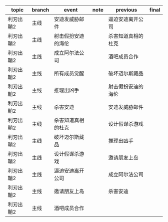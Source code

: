 | topic | branch | event | note | previous | final |
| ----- | ------ | ------| ---- | -------- | ----- |
| 利刃出鞘2 | 主线 | 安迪发威胁邮件 |  | 逼迫安迪离开公司 |  |
| 利刃出鞘2 | 主线 | 射击假扮安迪的海伦 |  | 杀害知道真相的杜克 |  |
| 利刃出鞘2 | 主线 | 成立阿尔法公司 |  | 酒吧成员合作 |  |
| 利刃出鞘2 | 主线 | 所有成员觉醒 |  | 破坏迈尔斯藏品 |  |
| 利刃出鞘2 | 主线 | 推理出凶手 |  | 射击假扮安迪的海伦 |  |
| 利刃出鞘2 | 主线 | 杀害安迪 |  | 安迪发威胁邮件 |  |
| 利刃出鞘2 | 主线 | 杀害知道真相的杜克 |  | 设计假谋杀游戏 |  |
| 利刃出鞘2 | 主线 | 破坏迈尔斯藏品 |  | 推理出凶手 |  |
| 利刃出鞘2 | 主线 | 设计假谋杀游戏 |  | 邀请朋友上岛 |  |
| 利刃出鞘2 | 主线 | 逼迫安迪离开公司 |  | 成立阿尔法公司 |  |
| 利刃出鞘2 | 主线 | 邀请朋友上岛 |  | 杀害安迪 |  |
| 利刃出鞘2 | 主线 | 酒吧成员合作 |  |  |  |
